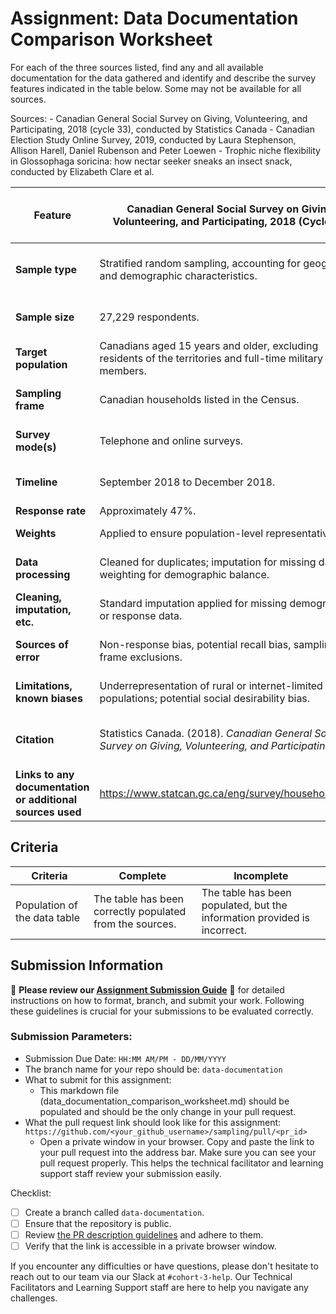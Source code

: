 # Assignment: Data Documentation Comparison Worksheet

For each of the three sources listed, find any and all available documentation for the data gathered and identify and describe the survey features indicated in the table below. Some may not be available for all sources.

Sources: - Canadian General Social Survey on Giving, Volunteering, and Participating, 2018 (cycle 33), conducted by Statistics Canada - Canadian Election Study Online Survey, 2019, conducted by Laura Stephenson, Allison Harell, Daniel Rubenson and Peter Loewen - Trophic niche flexibility in Glossophaga soricina: how nectar seeker sneaks an insect snack, conducted by Elizabeth Clare et al.

| Feature                          | Canadian General Social Survey on Giving, Volunteering, and Participating, 2018 (Cycle 33) | Canadian Election Study Online Survey, 2019 | Trophic Niche Flexibility in *Glossophaga soricina*: how a nectar seeker sneaks an insect snack |
|----------------------------------|--------------------------------------------------------------------------------------------|---------------------------------------------|------------------------------------------------------------------------------------------------|
| **Sample type**                  | Stratified random sampling, accounting for geographic and demographic characteristics.     | Non-probability online survey; RDD internet survey | Observational, capturing individuals in natural habitats (Costa Rica) and behavioral testing in controlled lab settings. |
| **Sample size**                  | 27,229 respondents.                                                                        | CPS: 37,822; PES: 10,337 (Online); RDD: CPS = 4,021, PES = 2,889 | 75 individuals sampled, but ~22% showed insectivory in fecal analysis. |
| **Target population**            | Canadians aged 15 years and older, excluding residents of the territories and full-time military members. | Canadian residents eligible to vote, focus on constituency-level analysis and underrepresented groups | *Glossophaga soricina* (nectarivorous bats) in Costa Rica. |
| **Sampling frame**               | Canadian households listed in the Census.                                                  | Online platform for large samples; RDD survey smaller | Bats captured during a 7-week period in Area de Conservación Guanacaste. |
| **Survey mode(s)**               | Telephone and online surveys.                                                              | Online survey; Random digit dialing internet survey | Field surveys, molecular analysis (DNA barcoding), behavioral observations. |
| **Timeline**                     | September 2018 to December 2018.                                                           | Two waves: Campaign period (CPS) and post-election (PES). | May to July 2009 for field collection; lab analysis completed by 2013. |
| **Response rate**                | Approximately 47%.                                                                         | Not explicitly provided. | Not applicable (observational). |
| **Weights**                      | Applied to ensure population-level representativeness.                                     | Likely applied, though specific details not provided. | Not applicable. |
| **Data processing**              | Cleaned for duplicates; imputation for missing data; weighting for demographic balance.    | Core questions replicated from previous CES studies; community projects imbedded. | DNA analysis of fecal matter; excluded ambiguous dietary samples. |
| **Cleaning, imputation, etc.**   | Standard imputation applied for missing demographic or response data.                      | Not explicitly stated; likely part of CES protocol. | Exclusion of incomplete dietary data and ambiguous DNA sequences. |
| **Sources of error**             | Non-response bias, potential recall bias, sampling frame exclusions.                       | Non-response bias; underrepresentation of offline populations. | Limited reference database for insect DNA; small sample size may restrict generalizability. |
| **Limitations, known biases**    | Underrepresentation of rural or internet-limited populations; potential social desirability bias. | Non-probability sampling and online platform biases; RDD smaller with fewer questions. | Geographic specificity and capture bias (not all individuals excreted usable fecal samples). |
| **Citation**                     | Statistics Canada. (2018). *Canadian General Social Survey on Giving, Volunteering, and Participating.* | Stephenson, Laura B. et al. (2020). *2019 Canadian Election Study – Online Survey.* | Clare, E.L., et al. (2013). *Trophic niche flexibility in Glossophaga soricina: How a nectar seeker sneaks an insect snack.* |
| **Links to any documentation or additional sources used**                        | https://www.statcan.gc.ca/eng/survey/household/4430             | https://doi.org/10.7910/DVN/DUS88V | https://doi.org/10.5061/dryad.n8t8f |


## Criteria

|Criteria|Complete|Incomplete|
|--------|----|----|
|Population of the data table|The table has been correctly populated from the sources.|The table has been populated, but the information provided is incorrect.|

## Submission Information

🚨 **Please review our [Assignment Submission Guide](https://github.com/UofT-DSI/onboarding/blob/main/onboarding_documents/submissions.md)** 🚨 for detailed instructions on how to format, branch, and submit your work. Following these guidelines is crucial for your submissions to be evaluated correctly.

### Submission Parameters:
* Submission Due Date: `HH:MM AM/PM - DD/MM/YYYY`
* The branch name for your repo should be: `data-documentation`
* What to submit for this assignment:
     * This markdown file (data_documentation_comparison_worksheet.md) should be populated and should be the only change in your pull request.
* What the pull request link should look like for this assignment: `https://github.com/<your_github_username>/sampling/pull/<pr_id>`
     * Open a private window in your browser. Copy and paste the link to your pull request into the address bar. Make sure you can see your pull request properly. This helps the technical facilitator and learning support staff review your submission easily.

Checklist:
- [ ] Create a branch called `data-documentation`.
- [ ] Ensure that the repository is public.
- [ ] Review [the PR description guidelines](https://github.com/UofT-DSI/onboarding/blob/main/onboarding_documents/submissions.md#guidelines-for-pull-request-descriptions) and adhere to them.
- [ ] Verify that the link is accessible in a private browser window.

If you encounter any difficulties or have questions, please don't hesitate to reach out to our team via our Slack at `#cohort-3-help`. Our Technical Facilitators and Learning Support staff are here to help you navigate any challenges.
